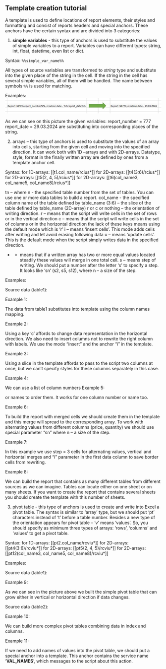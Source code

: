 ## Template creation tutorial

A template is used to define locations of report elements, their styles and formatting and consist of reports headers and special anchors. These anchors have the certain syntax and are divided into 3 categories:

1) **simple variables** - this type of anchors is used to substitute the values of simple variables to a report. Variables can have different types: string, int, float, datetime, even list or dict.
 
Syntax: `%%simple_var_name%%`
      
All types of source variables are transformed to *string* type and substitute into the given place of the string in the cell. If the string in the cell has several simple variables, all of them will be handled. The name between symbols `%%` is used for matching.

Examples: 
![](./pictures/image002.jpg)  

As we can see on this picture the given variables:
report_number = 777
report_date = 29.03.2024
are substituting into corresponding places of the string.

2) arrays – this type of anchors is used to substitute the values of an array into cells, starting from the given cell and moving into the specified direction.
It can work both with 1D –arrays and with 2D-arrays.
Datatype, style, format in the finally written array are defined by ones from a template anchor cell.
    
Syntax:
for 1D-arrays: [[t1.col_name/rcius*]]
for 2D-arrays: [[t4(3:6)/rcius*]]
for 2D-arrays: [[t5(2, 4, 5)/rcius*]]
for 2D-arrays: [[t6(col_name3, col_name5, col_name8)/rcius*]]

tn – where n - the specified table number from the set of tables. You can use one or more data tables to build a report.
col_name - the specified column name of the table defined by table_name
(3:6) – the slice of the table defined by table_name (2D-array)
r or c or nothing – the orientation of writing direction. 
r – means that the script will write cells in the set of rows or in the vertical direction
c – means that the script will write cells in the set of columns or in the horizontal direction
the lack of these keys means using the default mode which is ‘r’
i – means ‘insert cells’. This mode adds cells after writing and let avoid erasing following data
u – means ‘update cells’. This is the default mode when the script simply writes data in the specified direction.
* - means that if a written array has two or more equal values located steadily these values will merge in one total cell.
s – means step of writing. We should put a number after the letter ‘s’ to specify a step. It looks like ‘sn’ (s2, s5, s12), where n – a size of the step.

Examples:

Source data (table1):         

Example 1:

  The data from table1 substitutes into template using the column names mapping.
      
  Example 2:
      
      
  Using a key ‘c’ affords to change data representation in the horizontal direction.
We also need to insert columns not to rewrite the right column with labels. We use the mode “insert” and the anchor “i” in the template.

Example 3:

Using a slice in the template affords to pass to the script two columns at once, but we can’t specify styles for these columns separately in this case. 

Example 4:

We can use a list of column numbers 
Example 5:

or names to order them.
It works for one column number or name too.

Example 6:

To build the report with merged cells we should create them in the template and this merge will spread to the corresponding array. To work with alternating values from different columns (price, quantity) we should use special parameter “sn” where n – a size of the step.

Example 7:
 
In this example we use step = 3 cells for alternating values, vertical and horizontal merges and “i” parameter in the first data column to save border cells from rewriting.






Example 8:

We can build the report that contains as many different tables from different sources as we can imagine. Tables can locate either on one sheet or on many sheets. If you want to create the report that contains several sheets you should create the template with this number of sheets.


3) pivot table - this type of anchors is used to create and write into Excel a pivot table.
The syntax is similar to ‘array’ type, but we should put ‘pt’ characters instead of ‘t’ before a table number. 
Besides a new type of the orientation appears for pivot table – ‘v’  means ‘values’. So, you should specify as minimum three types of arrays: ‘rows’, ‘columns’ and ‘values’ to get a pivot table.

Syntax:
for 1D-arrays: [[pt2.col_name/rcviu*]]
for 2D-arrays: [[pt4(3:6)/rcviu*]]
for 2D-arrays: [[pt5(2, 4, 5)/rcviu*]]
for 2D-arrays: [[pt12(col_name3, col_name5, col_name8)/rcviu*]]

Examples:

Source data (table1):   

Example 9:

 As we can see in the picture above we built the simple pivot table that can grow either in vertical or horizontal direction if data changes.



Source data (table2): 


Example 10:
           

We can build more complex pivot tables combining data in index and columns.

Example 11:
           

If we need to add names of values into the pivot table, we should put a special anchor into a template. This anchor contains the service name ‘__VAL_NAMES__’, which messages to the script about this action.
